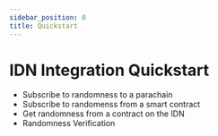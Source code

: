 ```yaml
---
sidebar_position: 0
title: Quickstart
---
```


# IDN Integration Quickstart

- Subscribe to randomness to a parachain
- Subscribe to randomenss from a smart contract
- Get randomness from a contract on the IDN
- Randomness Verification
